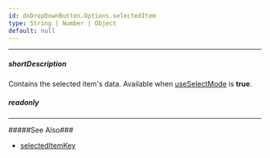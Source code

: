 ```yaml
---
id: dxDropDownButton.Options.selectedItem
type: String | Number | Object
default: null
---
```

---
##### shortDescription
Contains the selected item's data. Available when [useSelectMode](/Documentation/ApiReference/UI_Widgets/dxDropDownButton/Configuration/#useSelectMode) is **true**.

##### readonly

---
#####See Also###
- [selectedItemKey](/Documentation/ApiReference/UI_Widgets/dxDropDownButton/Configuration/#selectedItemKey)